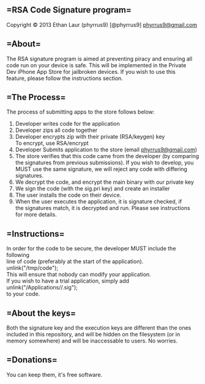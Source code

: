 =RSA Code Signature program=
----------------------------
Copyright © 2013 Ethan Laur (phyrrus9) [@phyrrus9] <phyrrus9@gmail.com>

=About=
-------
The RSA signature program is aimed at preventing piracy and ensuring all<br />
code run on your device is safe. This will be implemented in the Private<br />
Dev iPhone App Store for jailbroken devices. If you wish to use this<br />
feature, please follow the instructions section.<br />

=The Process=
-------------
The process of submitting apps to the store follows below:<br />
1. Developer writes code for the application<br />
2. Developer zips all code together<br />
3. Developer encrypts zip with their private (RSA/keygen) key<br />
   To encrypt, use RSA/encrypt<br />
4. Developer Submits application to the store (email phyrrus9@gmail.com)<br />
5. The store verifies that this code came from the developer (by comparing<br />
   the signatures from previous submissions). If you wish to develop, you<br />
   MUST use the same signature, we will reject any code with differing<br />
   signatures.<br />
6. We decrypt the code, and encrypt the main binary with our private key<br />
7. We sign the code (with the sig.pri key) and create an installer<br />
8. The user installs the code on their device.<br />
9. When the user executes the application, it is signature checked, if<br />
   the signatures match, it is decrypted and run. Please see instructions<br />
   for more details.

=Instructions=
--------------
In order for the code to be secure, the developer MUST include the following<br />
line of code (preferably at the start of the application).<br />
   unlink("/tmp/code");<br />
This will ensure that nobody can modify your application.<br />
If you wish to have a trial application, simply add<br />
   unlink("/Applications/<your path>/<your main binary>.sig");<br />
to your code.<br />

=About the keys=
----------------
Both the signature key and the execution keys are different than the ones<br />
included in this repository, and will be hidden on the filesystem (or in<br />
memory somewhere) and will be inaccessable to users. No worries.<br />

=Donations=
-----------
You can keep them, it's free software.<br />
